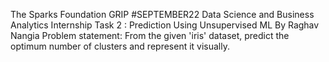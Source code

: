 The Sparks Foundation GRIP #SEPTEMBER22
Data Science and Business Analytics Internship
Task 2 : Prediction Using Unsupervised ML
By Raghav Nangia
Problem statement:
From the given 'iris' dataset, predict the optimum number of clusters and represent it visually.

